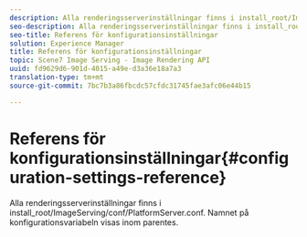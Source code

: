 ```yaml
---
description: Alla renderingsserverinställningar finns i install_root/ImageServing/conf/PlatformServer.conf. Namnet på konfigurationsvariabeln visas inom parentes.
seo-description: Alla renderingsserverinställningar finns i install_root/ImageServing/conf/PlatformServer.conf. Namnet på konfigurationsvariabeln visas inom parentes.
seo-title: Referens för konfigurationsinställningar
solution: Experience Manager
title: Referens för konfigurationsinställningar
topic: Scene7 Image Serving - Image Rendering API
uuid: fd9629d6-901d-4015-a49e-d3a36e18a7a3
translation-type: tm+mt
source-git-commit: 7bc7b3a86fbcdc57cfdc31745fae3afc06e44b15

---
```



# Referens för konfigurationsinställningar{#configuration-settings-reference}

Alla renderingsserverinställningar finns i install_root/ImageServing/conf/PlatformServer.conf. Namnet på konfigurationsvariabeln visas inom parentes.

